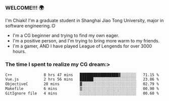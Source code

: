 ### WELCOME!!! 🌍

I'm Chiaki! I'm a graduate student in Shanghai Jiao Tong University, major in software engineering.:D

-  I'm a CG beginner and trying to find my own eager. 
-  I'm a positive person, and I'm trying to bring more warm to my friends.
-  I'm a gamer, AND I have played League of Lengends for over 3000 hours.


### The time I spent to realize my CG dream:>
<!--START_SECTION:waka-->

```txt
C++              8 hrs 47 mins   █████████████████▓░░░░░░░   71.15 %
Vue.js           2 hrs 56 mins   ██████░░░░░░░░░░░░░░░░░░░   23.86 %
ObjectiveC       20 mins         ▓░░░░░░░░░░░░░░░░░░░░░░░░   02.79 %
Makefile         6 mins          ▒░░░░░░░░░░░░░░░░░░░░░░░░   00.90 %
GitIgnore file   4 mins          ░░░░░░░░░░░░░░░░░░░░░░░░░   00.60 %
```

<!--END_SECTION:waka-->

<!--
**Chiaki-meow/Chiaki-meow** is a ✨ _special_ ✨ repository because its `README.md` (this file) appears on your GitHub profile.

Here are some ideas to get you started:

- 🔭 I’m currently working on ...
- 🌱 I’m currently learning ...
- 👯 I’m looking to collaborate on ...
- 🤔 I’m looking for help with ...
- 💬 Ask me about ...
- 📫 How to reach me: ...
- 😄 Pronouns: ...
- ⚡ Fun fact: ...
-->
